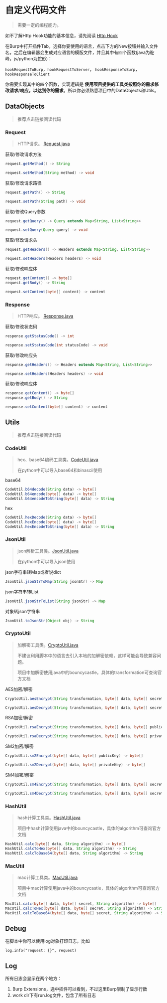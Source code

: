 # 自定义代码文件

> 需要一定的编程能力。

如不了解Http Hook功能的基本信息，请先阅读 [Http Hook](https://github.com/outlaws-bai/Galaxy/blob/main/docs/HttpHook.md)

在Burp中打开插件Tab，选择你要使用的语言，点击下方的New按钮并输入文件名，之后在编辑器会生成对应语言的模版文件，并且其中有四个函数(java为驼峰，js/python为蛇形)：

`hookRequestToBurp`，`hookRequestToServer`， `hookResponseToBurp`， `hookResponseToClient`

你需要实现其中的四个函数，实现逻辑是 **使用项目提供的工具类按照你的需求修改请求/响应，以达到你的需求**。所以你必须熟悉项目中的DataObjects和Utils。

## DataObjects

> 推荐点击链接阅读代码

### Request

> HTTP请求。 [Request.java](https://github1s.com/outlaws-bai/Galaxy/blob/main/src/main/java/org/m2sec/core/models/Request.java)

获取/修改请求方法

```java
request.getMethod() -> String
```

```java
request.setMethod(String method) -> void
```

获取/修改请求路径

```java
request.getPath() -> String
```

```java
request.setPath(String path) -> void
```

获取/修改Query参数

```java
request.getQuery() -> Query extends Map<String, List<String>>
```

```java
request.setQuery(Query query) -> void
```

获取/修改请求头

```java
request.getHeaders() -> Headers extends Map<String, List<String>>
```

```java
request.setHeaders(Headers headers) -> void
```

获取/修改响应体

```java
request.getContent() -> byte[]
request.getBody() -> String
```

```java
request.setContent(byte[] content) -> content
```

### Response

> HTTP响应。 [Response.java](https://github1s.com/outlaws-bai/Galaxy/blob/main/src/main/java/org/m2sec/core/models/Response.java)

获取/修改状态码

```java
response.getStatusCode() -> int
```

```java
response.setStatusCode(int statusCode) -> void
```

获取/修改响应头

```java
response.getHeaders() -> Headers extends Map<String, List<String>>
```

```java
response.setHeaders(Headers headers) -> void
```

获取/修改响应体

```java
response.getContent() -> byte[]
response.getBody() -> String
```

```java
response.setContent(byte[] content) -> content
```

## Utils

> 推荐点击链接阅读代码

### CodeUtil

> hex、base64编码工具类。[CodeUtil.java](https://github1s.com/outlaws-bai/Galaxy/blob/main/src/main/java/org/m2sec/core/utils/CodeUtil.java)
>
> 在python中可以导入base64和binascii使用

base64

```java
CodeUtil.b64decode(String data) -> byte[]
CodeUtil.b64encode(byte[] data) -> byte[]
CodeUtil.b64encodeToString(byte[] data) -> String
```

hex

```java
CodeUtil.hexDecode(String data) -> byte[]
CodeUtil.hexEncode(byte[] data) -> byte[]
CodeUtil.hexEncodeToString(byte[] data) -> String
```

### JsonUtil

> json解析工具类。[JsonUtil.java](https://github1s.com/outlaws-bai/Galaxy/blob/main/src/main/java/org/m2sec/core/utils/JsonUtil.java)
>
> 在python中可以导入json使用

json字符串转Map或者说dict

```java
JsonUtil.jsonStrToMap(String jsonStr) -> Map
```

json字符串转List

```java
JsonUtil.jsonStrToList(String jsonStr) -> Map
```

对象转json字符串

```java
JsonUtil.toJsonStr(Object obj) -> String
```

### CryptoUtil

> 加解密工具类。[CryptoUtil.java](https://github1s.com/outlaws-bai/Galaxy/blob/main/src/main/java/org/m2sec/core/utils/CryptoUtil.java)
>
> 不建议利用脚本中的语言去引入本地的加解密依赖，这样可能会导致兼容问题。
>
> 项目中加解密使用java中的bouncycastle，具体的transformation可查询官方文档

AES加密/解密

```java
CryptoUtil.aesEncrypt(String transformation, byte[] data, byte[] secret, Map<String, Object> params) -> byte[]
```

```java
CryptoUtil.aesDecrypt(String transformation, byte[] data, byte[] secret, Map<String, Object> params) -> byte[]
```

RSA加密/解密

```java
CryptoUtil.rsaEncrypt(String transformation, byte[] data, byte[] publicKey) -> byte[]
```

```java
CryptoUtil.rsaDecrypt(String transformation, byte[] data, byte[] privateKey) -> byte[]
```

SM2加密/解密

```java
CryptoUtil.sm2Encrypt(byte[] data, byte[] publicKey) -> byte[]
```

```java
CryptoUtil.sm2Decrypt(byte[] data, byte[] privateKey) -> byte[]
```

SM4加密/解密

```java
CryptoUtil.sm4Encrypt(String transformation, byte[] data, byte[] secret, Map<String, Object> params) -> byte[]
```

```java
CryptoUtil.sm4Decrypt(String transformation, byte[] data, byte[] secret, Map<String, Object> params) -> byte[]
```

### HashUtil

> hash计算工具类。[HashUtil.java](https://github1s.com/outlaws-bai/Galaxy/blob/main/src/main/java/org/m2sec/core/utils/HashUtil.java)
>
> 项目中hash计算使用java中的bouncycastle，具体的algorithm可查询官方文档

```java
HashUtil.calc(byte[] data, String algorithm) -> byte[]
HashUtil.calcToHex(byte[] data, String algorithm) -> String
HashUtil.calcToBase64(byte[] data, String algorithm) -> String
```

### MacUtil

> mac计算工具类。[MacUtil.java](https://github1s.com/outlaws-bai/Galaxy/blob/main/src/main/java/org/m2sec/core/utils/MacUtil.java)
>
> 项目中mac计算使用java中的bouncycastle，具体的algorithm可查询官方文档

```java
MacUtil.calc(byte[] data, byte[] secret, String algorithm) -> byte[]
MacUtil.calcToHex(byte[] data, byte[] secret, String algorithm) -> String
MacUtil.calcToBase64(byte[] data, byte[] secret, String algorithm) -> String
```

## Debug

在脚本中你可以使用log对象打印日志，比如

```
log.info("request: {}", request)
```

## Log

所有日志会显示在两个地方：

1. Burp Extensions，选中插件可以看到，不过这里Burp限制了显示行数
2. work dir下有run.log文件，包含了所有日志

